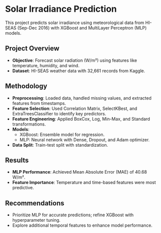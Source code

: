 # **Solar Irradiance Prediction**

This project predicts solar irradiance using meteorological data from HI-SEAS (Sep-Dec 2016) with XGBoost and MultiLayer Perceptron (MLP) models.

## **Project Overview**
- **Objective**: Forecast solar radiation (W/m²) using features like temperature, humidity, and wind.
- **Dataset**: HI-SEAS weather data with 32,661 records from Kaggle.

## **Methodology**
- **Preprocessing**: Loaded data, handled missing values, and extracted features from timestamps.
- **Feature Selection**: Used Correlation Matrix, SelectKBest, and ExtraTreesClassifier to identify key predictors.
- **Feature Engineering**: Applied BoxCox, Log, Min-Max, and Standard transformations.
- **Models**:
  - XGBoost: Ensemble model for regression.
  - MLP: Neural network with Dense, Dropout, and Adam optimizer.
- **Data Split**: Train-test split with standardization.

## **Results**
- **MLP Performance**: Achieved Mean Absolute Error (MAE) of 40.68 W/m².
- **Feature Importance**: Temperature and time-based features were most predictive.

## **Recommendations**
- Prioritize MLP for accurate predictions; refine XGBoost with hyperparameter tuning.
- Explore additional temporal features to enhance model performance.
